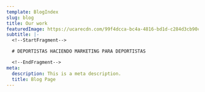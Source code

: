 ```yaml
---
template: BlogIndex
slug: blog
title: Our work
featuredImage: https://ucarecdn.com/99f4dcca-bc4a-4816-bd1d-c284d3cb90c0/-/preview/
subtitle: |-
  <!--StartFragment-->

  # DEPORTISTAS HACIENDO MARKETING PARA DEPORTISTAS

  <!--EndFragment-->
meta:
  description: This is a meta description.
  title: Blog Page
---
```

